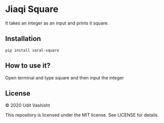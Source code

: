 # Jiaqi Square
It takes an integer as an input and prints it square.

## Installation
```pip install saral-square```

## How to use it?
Open terminal and type square and then input the integer

## License

© 2020 Udit Vashisht

This repository is licensed under the MIT license. See LICENSE for details.
